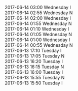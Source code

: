 2017-06-14 03:00 Wednesday  I  
2017-06-14 02:55 Wednesday  N  
2017-06-14 02:00 Wednesday  I  
2017-06-14 01:55 Wednesday  N  
2017-06-14 01:10 Wednesday  I  
2017-06-14 01:05 Wednesday  N  
2017-06-14 01:00 Wednesday  I  
2017-06-14 00:55 Wednesday  N  
2017-06-13 17:10 Tuesday  I  
2017-06-13 17:05 Tuesday  N  
2017-06-13 16:20 Tuesday  I  
2017-06-13 16:15 Tuesday  N  
2017-06-13 16:00 Tuesday  I  
2017-06-13 15:55 Tuesday  N  
2017-06-13 15:50 Tuesday  I  
